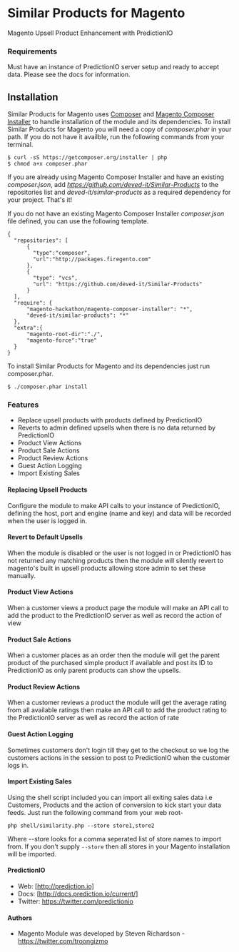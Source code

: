 Similar Products for Magento
=============

Magento Upsell Product Enhancement with PredictionIO

### Requirements

Must have an instance of PredictionIO server setup and ready to accept data. Please see the docs for information.

## Installation ##

Similar Products for Magento uses [Composer](http://getcomposer.org) and [Magento Composer Installer](https://github.com/magento-hackathon/magento-composer-installer) to handle installation of the module and its dependencies. To install Similar Products for Magento you will need a copy of _composer.phar_ in your path. If you do not have it availble, run the following commands from your terminal.

    $ curl -sS https://getcomposer.org/installer | php
    $ chmod a+x composer.phar

If you are already using Magento Composer Installer and have an existing _composer.json_, add _https://github.com/deved-it/Similar-Products_ to the repositories list and _deved-it/similar-products_ as a required dependency for your project. That's it!

If you do not have an existing Magento Composer Installer _composer.json_ file defined, you can use the following template.

    {
      "repositories": [
          {
            "type":"composer",
            "url":"http://packages.firegento.com"
          },
          {
            "type": "vcs",
            "url": "https://github.com/deved-it/Similar-Products"
          }
      ],
      "require": {
          "magento-hackathon/magento-composer-installer": "*",
          "deved-it/similar-products": "*"
      },
      "extra":{
          "magento-root-dir":"./",
          "magento-force":"true"
      }
    }


To install Similar Products for Magento and its dependencies just run composer.phar.

    $ ./composer.phar install

### Features

* Replace upsell products with products defined by PredictionIO
* Reverts to admin defined upsells when there is no data returned by PredictionIO
* Product View Actions
* Product Sale Actions
* Product Review Actions
* Guest Action Logging
* Import Existing Sales

#### Replacing Upsell Products

Configure the module to make API calls to your instance of PredictionIO, defining the host, port and engine (name and key) and data will be recorded when the user is logged in.

#### Revert to Default Upsells

When the module is disabled or the user is not logged in or PredictionIO has not returned any matching products then the module will silently revert to magento's built in upsell products allowing store admin to set these manually.

#### Product View Actions

When a customer views a product page the module will make an API call to add the product to the PredictionIO server as well as record the action of view

#### Product Sale Actions

When a customer places as an order then the module will get the parent product of the purchased simple product if available and post its ID to PredictionIO as only parent products can show the upsells.

#### Product Review Actions

When a customer reviews a product the module will get the average rating from all available ratings then make an API call to add the product rating to the PredictionIO server as well as record the action of rate

#### Guest Action Logging

Sometimes customers don't login till they get to the checkout so we log the customers actions in the session to post to PredictionIO when the customer logs in.

#### Import Existing Sales

Using the shell script included you can import all exiting sales data i.e Customers, Products and the action of conversion to kick start your data feeds. Just run the following command from your web root-

``php shell/similarity.php --store store1,store2``

Where --store looks for a comma seperated list of store names to import from. If you don't supply `--store` then all stores in your Magento installation will be imported.

#### PredictionIO

* Web: [http://prediction.io]
* Docs: [http://docs.prediction.io/current/]
* Twitter: https://twitter.com/predictionio

#### Authors

* Magento Module was developed by Steven Richardson - https://twitter.com/troongizmo

  [http://prediction.io]: http://prediction.io
  [http://docs.prediction.io/current/]: http://docs.prediction.io/current/

